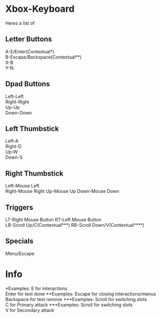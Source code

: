 # Xbox-Keyboard
Heres a list of
## Letter Buttons
A-E/Enter(Contextual*)  
B-Escape/Backspace(Contextual**)  
X-B  
Y-N
## Dpad Buttons
Left-Left  
Right-Right  
Up-Up  
Down-Down
## Left Thumbstick
Left-A  
Right-D  
Up-W  
Down-S
## Right Thumbstick
Left-Mouse Left  
Right-Mouse Right 
Up-Mouse Up 
Down-Mouse Down
## Triggers
LT-Right Mouse Button 
RT-Left Mouse Button  
LB-Scroll Up/C(Contextual***) 
RB-Scroll Down/V(Contextual****)
## Specials
Menu/Escape
# Info
*Examples:
E for interactions  
Enter for text done
**Examples:
Escape for closing interactions/menus 
Backspace for text remove
***Examples:
Scroll for switching slots  
C for Primary attack
***Examples:
Scroll for switching slots  
V for Secondary attack
